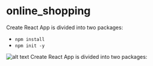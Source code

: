 # online_shopping
Create React App is divided into two packages:

- `npm install`
- `npm init -y`

![alt text](https://github.com/NemerSahli/online_shopping/blob/master/public/images/online_shopping.png)
Create React App is divided into two packages:

